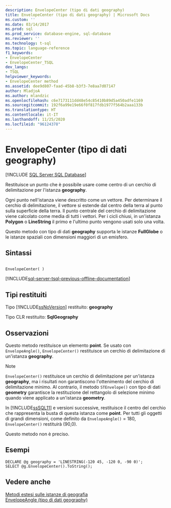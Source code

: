 ```yaml
---
description: EnvelopeCenter (tipo di dati geography)
title: EnvelopeCenter (tipo di dati geography) | Microsoft Docs
ms.custom: ''
ms.date: 03/14/2017
ms.prod: sql
ms.prod_service: database-engine, sql-database
ms.reviewer: ''
ms.technology: t-sql
ms.topic: language-reference
f1_keywords:
- EnvelopeCenter
- EnvelopeCenter_TSQL
dev_langs:
- TSQL
helpviewer_keywords:
- EnvelopeCenter method
ms.assetid: dee9d807-faad-45b8-b3f3-7e8aa7d07147
author: MladjoA
ms.author: mlandzic
ms.openlocfilehash: c6e7173111dd48e54c85410b89d5a450adfe1169
ms.sourcegitcommit: 192f6a99e19e66f0f817fdb1977f564b2aaa133b
ms.translationtype: HT
ms.contentlocale: it-IT
ms.lasthandoff: 11/25/2020
ms.locfileid: "96124378"
---
```

# <a name="envelopecenter-geography-data-type"></a>EnvelopeCenter (tipo di dati geography)
[!INCLUDE [SQL Server SQL Database](../../includes/applies-to-version/sql-asdb.md)]

Restituisce un punto che è possibile usare come centro di un cerchio di delimitazione per l'istanza **geography**.  
  
Ogni punto nell'istanza viene descritto come un vettore. Per determinare il cerchio di delimitazione, il vettore si estende dal centro della terra al punto sulla superficie della terra. Il punto centrale del cerchio di delimitazione viene calcolato come media di tutti i vettori. Per i cicli chiusi, in un'istanza **Polygon** o **LineString** il primo e l'ultimo punto vengono usati solo una volta.  
  
Questo metodo con tipo di dati **geography** supporta le istanze **FullGlobe** o le istanze spaziali con dimensioni maggiori di un emisfero.  
  
## <a name="syntax"></a>Sintassi  
  
```  
  
EnvelopeCenter( )  
```  
  
[!INCLUDE[sql-server-tsql-previous-offline-documentation](../../includes/sql-server-tsql-previous-offline-documentation.md)]

## <a name="return-types"></a>Tipi restituiti
Tipo [!INCLUDE[ssNoVersion](../../includes/ssnoversion-md.md)] restituito: **geography**  
  
Tipo CLR restituito: **SqlGeography**  
  
## <a name="remarks"></a>Osservazioni  
Questo metodo restituisce un elemento **point**. Se usato con `EnvelopeAngle()`, `EnvelopeCenter()` restituisce un cerchio di delimitazione di un'istanza **geography**.  
  
> [!NOTE]  
>  `EnvelopeCenter()` restituisce un cerchio di delimitazione per un'istanza **geography**, ma i risultati non garantiscono l'ottenimento del cerchio di delimitazione minimo. Al contrario, il metodo `STEnvelope()` con tipo di dati **geometry** garantisce la restituzione del rettangolo di selezione minimo quando viene applicato a un'istanza **geometry**.  
  
In [!INCLUDE[ssSQL11](../../includes/sssql11-md.md)] e versioni successive, restituisce il centro del cerchio che rappresenta la busta di questa istanza come **point**. Per tutti gli oggetti di grandi dimensioni, come definito da `EnvelopeAngle()` = 180, `EnvelopeCenter()` restituirà (90,0).  
  
Questo metodo non è preciso.  
  
## <a name="examples"></a>Esempi  
  
```  
DECLARE @g geography = 'LINESTRING(-120 45, -120 0, -90 0)';  
SELECT @g.EnvelopeCenter().ToString();  
```  
  
## <a name="see-also"></a>Vedere anche  
[Metodi estesi sulle istanze di geografia](../../t-sql/spatial-geography/extended-methods-on-geography-instances.md)   
[EnvelopeAngle &#40;tipo di dati geography&#41;](../../t-sql/spatial-geography/envelopeangle-geography-data-type.md)  
  
  
